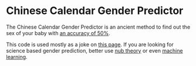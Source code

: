 # Chinese Calendar Gender Predictor

The Chinese Calendar Gender Predictor is an ancient method to find out the sex of your baby with [an accuracy of 50%](https://www.ajog.org/article/S0002-9378(09)01545-2/fulltext).

This code is used mostly as a joke on [this page](https://www.babygram.me/chinese-gender-predictor). If you are looking for science based gender prediction, better use [nub theory](https://www.babygram.me/nub-theory) or even [machine learning](https://www.babygram.me/how-it-works).
